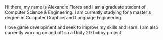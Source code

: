 Hi there, my name is Alexandre Flores and I am a graduate student of Computer Science & Engineering. I am currently studying for a master's degree in Computer Graphics and Language Engineering.

I love game development and seek to improve my skills and learn. I am also currently working on and off on a Unity 2D hobby project.

<!--
**SugaryLump/SugaryLump** is a ✨ _special_ ✨ repository because its `README.md` (this file) appears on your GitHub profile.

Here are some ideas to get you started:

- 🔭 I’m currently working on ...
- 🌱 I’m currently learning ...
- 👯 I’m looking to collaborate on ...
- 🤔 I’m looking for help with ...
- 💬 Ask me about ...
- 📫 How to reach me: ...
- 😄 Pronouns: ...
- ⚡ Fun fact: ...
-->
